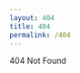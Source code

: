 ```yaml
---
layout: 404
title: 404
permalink: /404
---
```

<div>
    <p>404 Not Found</p>
</div>

<script>
    function pageRedirect() {
        window.location.replace("https://www.youtube.com/watch?v=dQw4w9WgXcQ");
    }      
    setTimeout("pageRedirect()", 2500);
</script
